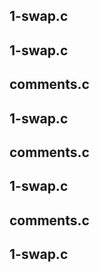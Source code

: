 ## 1-swap.c
## 1-swap.c
## comments.c
## 1-swap.c
## comments.c
## 1-swap.c
## comments.c
## 1-swap.c
